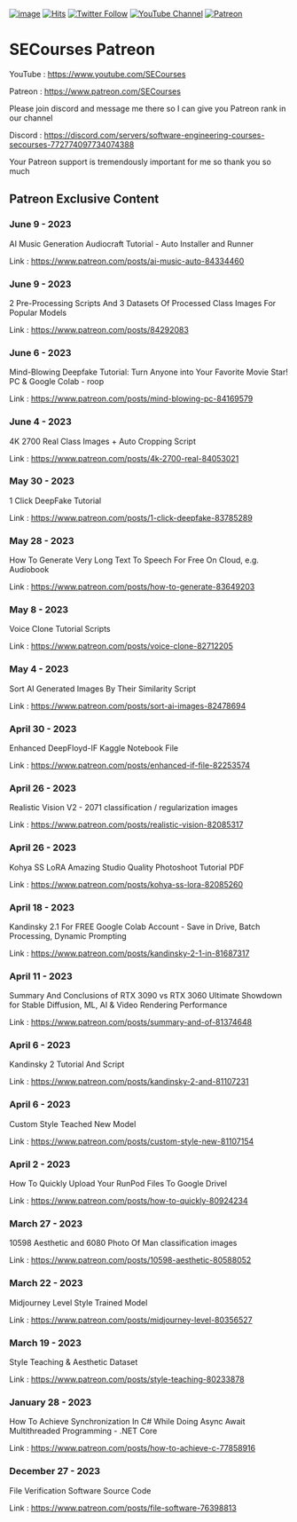 [![image](https://img.shields.io/discord/772774097734074388?label=Discord&logo=discord)](https://discord.com/servers/software-engineering-courses-secourses-772774097734074388) [![Hits](https://hits.seeyoufarm.com/api/count/incr/badge.svg?url=https%3A%2F%2Fgithub.com%2FFurkanGozukara%2FStable-Diffusion%2Fedit%2Fmain%2FPatreon-Posts-Index.md&count_bg=%2379C83D&title_bg=%239E0F0F&icon=apachespark.svg&icon_color=%23E7E7E7&title=views&edge_flat=false)](https://hits.seeyoufarm.com) [![Twitter Follow](https://img.shields.io/twitter/follow/GozukaraFurkan?label=Follow&style=social)](https://twitter.com/GozukaraFurkan) [![YouTube Channel](https://img.shields.io/badge/YouTube-Channel-red?style=for-the-badge&logo=youtube)](https://www.youtube.com/SECourses) [![Patreon](https://img.shields.io/badge/Patreon-Support%20Me-f96854?style=for-the-badge&logo=patreon)](https://www.patreon.com/your_patreon_page) 

# SECourses Patreon

YouTube : https://www.youtube.com/SECourses

Patreon : https://www.patreon.com/SECourses

Please join discord and message me there so I can give you Patreon rank in our channel

Discord : https://discord.com/servers/software-engineering-courses-secourses-772774097734074388

Your Patreon support is tremendously important for me so thank you so much

## Patreon Exclusive Content 

### June 9 - 2023
AI Music Generation Audiocraft Tutorial - Auto Installer and Runner

Link : https://www.patreon.com/posts/ai-music-auto-84334460

### June 9 - 2023
2 Pre-Processing Scripts And 3 Datasets Of Processed Class Images For Popular Models

Link : https://www.patreon.com/posts/84292083 

### June 6 - 2023
Mind-Blowing Deepfake Tutorial: Turn Anyone into Your Favorite Movie Star! PC & Google Colab - roop

Link : https://www.patreon.com/posts/mind-blowing-pc-84169579

### June 4 - 2023
4K 2700 Real Class Images + Auto Cropping Script

Link : https://www.patreon.com/posts/4k-2700-real-84053021

### May 30 - 2023
1 Click DeepFake Tutorial

Link : https://www.patreon.com/posts/1-click-deepfake-83785289

### May 28 - 2023
How To Generate Very Long Text To Speech For Free On Cloud, e.g. Audiobook

Link : https://www.patreon.com/posts/how-to-generate-83649203

### May 8 - 2023
Voice Clone Tutorial Scripts

Link : https://www.patreon.com/posts/voice-clone-82712205

### May 4 - 2023
Sort AI Generated Images By Their Similarity Script

Link : https://www.patreon.com/posts/sort-ai-images-82478694


### April 30 - 2023
Enhanced DeepFloyd-IF Kaggle Notebook File

Link : https://www.patreon.com/posts/enhanced-if-file-82253574

### April 26 - 2023
Realistic Vision V2 - 2071 classification / regularization images

Link : https://www.patreon.com/posts/realistic-vision-82085317

### April 26 - 2023
Kohya SS LoRA Amazing Studio Quality Photoshoot Tutorial PDF

Link : https://www.patreon.com/posts/kohya-ss-lora-82085260

### April 18 - 2023
Kandinsky 2.1 For FREE Google Colab Account - Save in Drive, Batch Processing, Dynamic Prompting

Link : https://www.patreon.com/posts/kandinsky-2-1-in-81687317

### April 11 - 2023
Summary And Conclusions of RTX 3090 vs RTX 3060 Ultimate Showdown for Stable Diffusion, ML, AI & Video Rendering Performance

Link : https://www.patreon.com/posts/summary-and-of-81374648

### April 6 - 2023
Kandinsky 2 Tutorial And Script

Link : https://www.patreon.com/posts/kandinsky-2-and-81107231

### April 6 - 2023
Custom Style Teached New Model

Link : https://www.patreon.com/posts/custom-style-new-81107154

### April 2 - 2023
How To Quickly Upload Your RunPod Files To Google Drivel

Link : https://www.patreon.com/posts/how-to-quickly-80924234

### March 27 - 2023
10598 Aesthetic and 6080 Photo Of Man classification images

Link : https://www.patreon.com/posts/10598-aesthetic-80588052

### March 22 - 2023
Midjourney Level Style Trained Model

Link : https://www.patreon.com/posts/midjourney-level-80356527

### March 19 - 2023
Style Teaching & Aesthetic Dataset

Link : https://www.patreon.com/posts/style-teaching-80233878

### January 28 - 2023
How To Achieve Synchronization In C# While Doing Async Await Multithreaded Programming - .NET Core

Link : https://www.patreon.com/posts/how-to-achieve-c-77858916

### December 27 - 2023
File Verification Software Source Code

Link : https://www.patreon.com/posts/file-software-76398813

